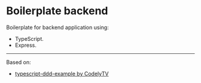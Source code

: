 # Boilerplate backend

Boilerplate for backend application using:
* TypeScript.
* Express.

---

Based on:
* [typescript-ddd-example by CodelyTV](https://github.com/CodelyTV/typescript-ddd-example)
